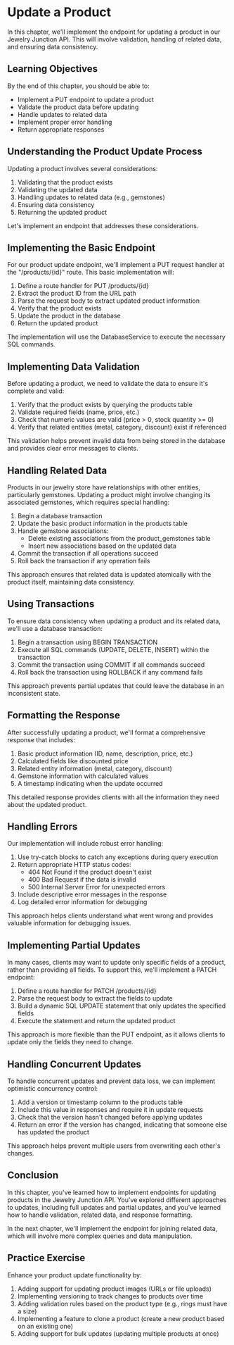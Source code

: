 # Update a Product

In this chapter, we'll implement the endpoint for updating a product in our Jewelry Junction API. This will involve validation, handling of related data, and ensuring data consistency.

## Learning Objectives

By the end of this chapter, you should be able to:
- Implement a PUT endpoint to update a product
- Validate the product data before updating
- Handle updates to related data
- Implement proper error handling
- Return appropriate responses

## Understanding the Product Update Process

Updating a product involves several considerations:
1. Validating that the product exists
2. Validating the updated data
3. Handling updates to related data (e.g., gemstones)
4. Ensuring data consistency
5. Returning the updated product

Let's implement an endpoint that addresses these considerations.

## Implementing the Basic Endpoint

For our product update endpoint, we'll implement a PUT request handler at the "/products/{id}" route. This basic implementation will:

1. Define a route handler for PUT /products/{id}
2. Extract the product ID from the URL path
3. Parse the request body to extract updated product information
4. Verify that the product exists
5. Update the product in the database
6. Return the updated product

The implementation will use the DatabaseService to execute the necessary SQL commands.

## Implementing Data Validation

Before updating a product, we need to validate the data to ensure it's complete and valid:

1. Verify that the product exists by querying the products table
2. Validate required fields (name, price, etc.)
3. Check that numeric values are valid (price > 0, stock quantity >= 0)
4. Verify that related entities (metal, category, discount) exist if referenced

This validation helps prevent invalid data from being stored in the database and provides clear error messages to clients.

## Handling Related Data

Products in our jewelry store have relationships with other entities, particularly gemstones. Updating a product might involve changing its associated gemstones, which requires special handling:

1. Begin a database transaction
2. Update the basic product information in the products table
3. Handle gemstone associations:
   - Delete existing associations from the product_gemstones table
   - Insert new associations based on the updated data
4. Commit the transaction if all operations succeed
5. Roll back the transaction if any operation fails

This approach ensures that related data is updated atomically with the product itself, maintaining data consistency.

## Using Transactions

To ensure data consistency when updating a product and its related data, we'll use a database transaction:

1. Begin a transaction using BEGIN TRANSACTION
2. Execute all SQL commands (UPDATE, DELETE, INSERT) within the transaction
3. Commit the transaction using COMMIT if all commands succeed
4. Roll back the transaction using ROLLBACK if any command fails

This approach prevents partial updates that could leave the database in an inconsistent state.

## Formatting the Response

After successfully updating a product, we'll format a comprehensive response that includes:

1. Basic product information (ID, name, description, price, etc.)
2. Calculated fields like discounted price
3. Related entity information (metal, category, discount)
4. Gemstone information with calculated values
5. A timestamp indicating when the update occurred

This detailed response provides clients with all the information they need about the updated product.

## Handling Errors

Our implementation will include robust error handling:

1. Use try-catch blocks to catch any exceptions during query execution
2. Return appropriate HTTP status codes:
   - 404 Not Found if the product doesn't exist
   - 400 Bad Request if the data is invalid
   - 500 Internal Server Error for unexpected errors
3. Include descriptive error messages in the response
4. Log detailed error information for debugging

This approach helps clients understand what went wrong and provides valuable information for debugging issues.

## Implementing Partial Updates

In many cases, clients may want to update only specific fields of a product, rather than providing all fields. To support this, we'll implement a PATCH endpoint:

1. Define a route handler for PATCH /products/{id}
2. Parse the request body to extract the fields to update
3. Build a dynamic SQL UPDATE statement that only updates the specified fields
4. Execute the statement and return the updated product

This approach is more flexible than the PUT endpoint, as it allows clients to update only the fields they need to change.

## Handling Concurrent Updates

To handle concurrent updates and prevent data loss, we can implement optimistic concurrency control:

1. Add a version or timestamp column to the products table
2. Include this value in responses and require it in update requests
3. Check that the version hasn't changed before applying updates
4. Return an error if the version has changed, indicating that someone else has updated the product

This approach helps prevent multiple users from overwriting each other's changes.

## Conclusion

In this chapter, you've learned how to implement endpoints for updating products in the Jewelry Junction API. You've explored different approaches to updates, including full updates and partial updates, and you've learned how to handle validation, related data, and response formatting.

In the next chapter, we'll implement the endpoint for joining related data, which will involve more complex queries and data manipulation.

## Practice Exercise

Enhance your product update functionality by:
1. Adding support for updating product images (URLs or file uploads)
2. Implementing versioning to track changes to products over time
3. Adding validation rules based on the product type (e.g., rings must have a size)
4. Implementing a feature to clone a product (create a new product based on an existing one)
5. Adding support for bulk updates (updating multiple products at once)